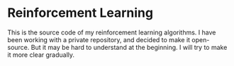 # Reinforcement Learning
This is the source code of my reinforcement learning algorithms. I have been working with a private repository, and decided to make it open-source. But it may be hard to understand at the beginning. I will try to make it more clear gradually.
